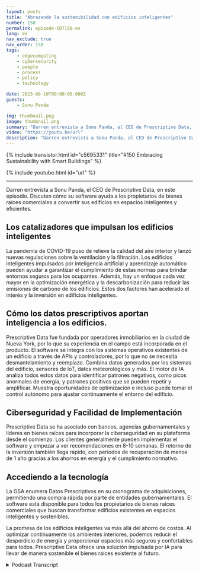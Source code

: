 ```yaml
---
layout: posts
title: "Abrazando la sostenibilidad con edificios inteligentes"
number: 150
permalink: episode-EDT150-es
lang: es
nav_exclude: true
nav_order: 150
tags:
    - edgecomputing
    - cybersecurity
    - people
    - process
    - policy
    - technology

date: 2023-08-10T00:00:00.000Z
guests:
    - Sonu Panda

img: thumbnail.png
image: thumbnail.png
summary: "Darren entrevista a Sonu Panda, el CEO de Prescriptive Data, en este episodio. Discuten cómo su software ayuda a los propietarios de bienes raíces comerciales a convertir sus edificios en espacios inteligentes y eficientes."
video: "https://youtu.be/url"
description: "Darren entrevista a Sonu Panda, el CEO de Prescriptive Data, en este episodio. Discuten cómo su software ayuda a los propietarios de bienes raíces comerciales a convertir sus edificios en espacios inteligentes y eficientes."
---
```


<div>
{% include transistor.html id="c5695331" title="#150 Embracing Sustainability with Smart Buildings" %}

{% include youtube.html id="url" %}
</div>

---

Darren entrevista a Sonu Panda, el CEO de Prescriptive Data, en este episodio. Discuten cómo su software ayuda a los propietarios de bienes raíces comerciales a convertir sus edificios en espacios inteligentes y eficientes.

## Los catalizadores que impulsan los edificios inteligentes

La pandemia de COVID-19 puso de relieve la calidad del aire interior y lanzó nuevas regulaciones sobre la ventilación y la filtración. Los edificios inteligentes impulsados por inteligencia artificial y aprendizaje automático pueden ayudar a garantizar el cumplimiento de estas normas para brindar entornos seguros para los ocupantes. Además, hay un enfoque cada vez mayor en la optimización energética y la descarbonización para reducir las emisiones de carbono de los edificios. Estos dos factores han acelerado el interés y la inversión en edificios inteligentes.

## Cómo los datos prescriptivos aportan inteligencia a los edificios.

Prescriptive Data fue fundada por operadores inmobiliarios en la ciudad de Nueva York, por lo que su experiencia en el campo está incorporada en el producto. El software se integra con los sistemas operativos existentes de un edificio a través de APIs y controladores, por lo que no se necesita desmantelamiento y reemplazo. Combina datos generados por los sistemas del edificio, sensores de IoT, datos meteorológicos y más. El motor de IA analiza todos estos datos para identificar patrones negativos, como picos anormales de energía, y patrones positivos que se pueden repetir y amplificar. Muestra oportunidades de optimización e incluso puede tomar el control autónomo para ajustar continuamente el entorno del edificio.

## Ciberseguridad y Facilidad de Implementación

Prescriptive Data se ha asociado con bancos, agencias gubernamentales y líderes en bienes raíces para incorporar la ciberseguridad en su plataforma desde el comienzo. Los clientes generalmente pueden implementar el software y empezar a ver recomendaciones en 8-10 semanas. El retorno de la inversión también llega rápido, con períodos de recuperación de menos de 1 año gracias a los ahorros en energía y el cumplimiento normativo.

## Accediendo a la tecnología

La GSA enumera Datos Prescriptivos en su cronograma de adquisiciones, permitiendo una compra rápida por parte de entidades gubernamentales. El software está disponible para todos los propietarios de bienes raíces comerciales que buscan transformar edificios existentes en espacios inteligentes y sostenibles.

La promesa de los edificios inteligentes va más allá del ahorro de costos. Al optimizar continuamente los ambientes interiores, podemos reducir el desperdicio de energía y proporcionar espacios más seguros y confortables para todos. Prescriptive Data ofrece una solución impulsada por IA para llevar de manera sostenible el bienes raíces existente al futuro.



<details>
<summary> Podcast Transcript </summary>

<p></p>

</details>
